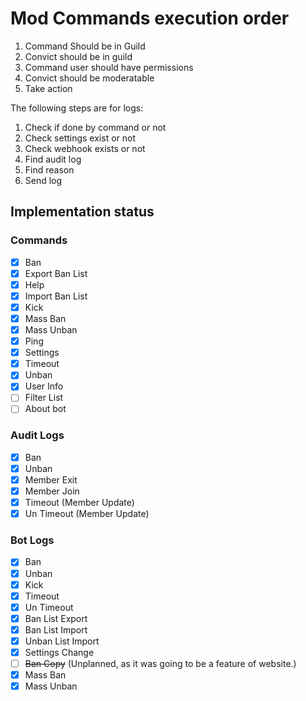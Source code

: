 # Mod Commands execution order

1. Command Should be in Guild
2. Convict should be in guild
3. Command user should have permissions
4. Convict should be moderatable
5. Take action

The following steps are for logs:

1. Check if done by command or not
2. Check settings exist or not
3. Check webhook exists or not
4. Find audit log
5. Find reason
6. Send log

## Implementation status

### Commands

- [x] Ban
- [x] Export Ban List
- [x] Help
- [x] Import Ban List
- [x] Kick
- [x] Mass Ban
- [x] Mass Unban
- [x] Ping
- [x] Settings
- [x] Timeout
- [x] Unban
- [x] User Info
- [ ] Filter List
- [ ] About bot

### Audit Logs

- [x] Ban
- [x] Unban
- [x] Member Exit
- [x] Member Join
- [x] Timeout (Member Update)
- [x] Un Timeout (Member Update)

### Bot Logs

- [x] Ban
- [x] Unban
- [x] Kick
- [x] Timeout
- [x] Un Timeout
- [x] Ban List Export
- [x] Ban List Import
- [x] Unban List Import
- [x] Settings Change
- [ ] ~~Ban Copy~~ (Unplanned, as it was going to be a feature of website.)
- [x] Mass Ban
- [x] Mass Unban
